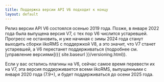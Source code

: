 ```yaml
---
title: Поддержка версии API V6 подходит к концу
layout: default
---
```

Релиз версии API V6 состоялся осенью 2019 года. 
Позже, в январе 2022 года была выпущена версия V7, с тех пор V6 числится устаревшей. 
Прогресс не остановить, и уже начиная с зимы 2024 года станут выходить сборки iikoRMS с поддержкой V8, 
а это значит, что V7 станет устаревшей, а V6 перестанет поддерживаться 
(подробнее см. [управление версиями]({{ site.baseurl }}/versioning.html)).

Если у вас остались плагины на V6, сейчас самое время перевести их на V7, 
эта версия поддерживается всеми iikoRMS, выпущенными с января 2020 года (7.9+), 
и будет поддерживаться до осени 2025 года. 